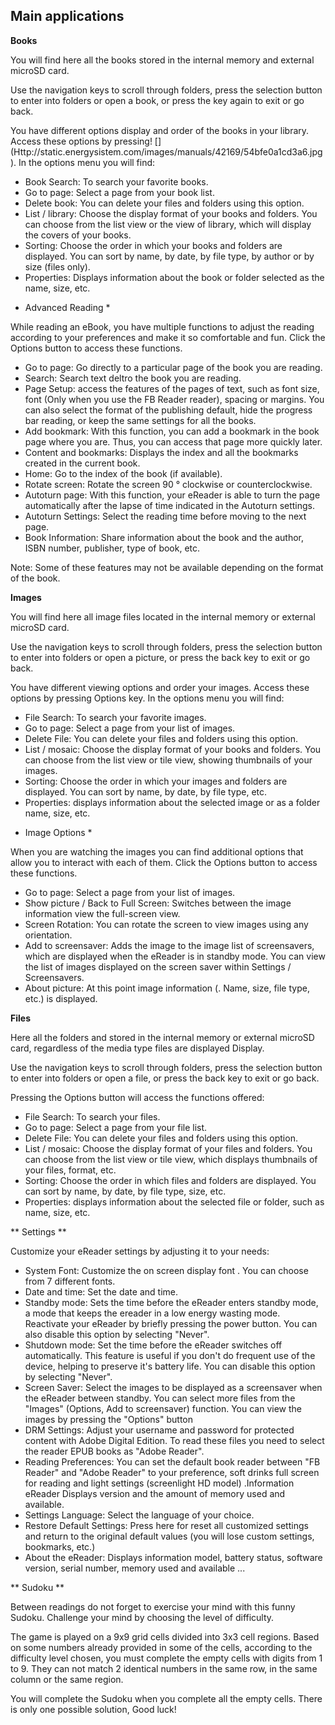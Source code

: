## Main applications

**Books**

You will find here all the books stored in the internal memory and external microSD card.

Use the navigation keys to scroll through folders, press the selection button to enter into folders or open a book, or press the key again to exit or go back.

You have different options display and order of the books in your library. Access these options by pressing! [] (Http://static.energysistem.com/images/manuals/42169/54bfe0a1cd3a6.jpg). In the options menu you will find:

- Book Search: To search your favorite books.
- Go to page: Select a page from your book list.
- Delete book: You can delete your files and folders using this option.
- List / library: Choose the display format of your books and folders. You can choose from the list view or the view of library, which will display the covers of your books.
- Sorting: Choose the order in which your books and folders are displayed. You can sort by name, by date, by file type, by author or by size (files only).
- Properties: Displays information about the book or folder selected as the name, size, etc.

* Advanced Reading *

While reading an eBook, you have multiple functions to adjust the reading according to your preferences and make it so comfortable and fun. Click the Options button to access these functions.

- Go to page: Go directly to a particular page of the book you are reading.
- Search: Search text deltro the book you are reading.
- Page Setup: access the features of the pages of text, such as font size, font (Only when you use the FB Reader reader), spacing or margins. You can also select the format of the publishing default, hide the progress bar reading, or keep the same settings for all the books.
- Add bookmark: With this function, you can add a bookmark in the book page where you are. Thus, you can access that page more quickly later.
- Content and bookmarks: Displays the index and all the bookmarks created in the current book.
- Home: Go to the index of the book (if available).
- Rotate screen: Rotate the screen 90 ° clockwise or counterclockwise.
- Autoturn page: With this function, your eReader is able to turn the page automatically after the lapse of time indicated in the Autoturn settings.
- Autoturn Settings: Select the reading time before moving to the next page.
- Book Information: Share information about the book and the author, ISBN number, publisher, type of book, etc.

Note: Some of these features may not be available depending on the format of the book.

**Images**

You will find here all image files located in the internal memory or external microSD card.

Use the navigation keys to scroll through folders, press the selection button to enter into folders or open a picture, or press the back key to exit or go back.

You have different viewing options and order your images. Access these options by pressing Options key. In the options menu you will find:

- File Search: To search your favorite images.
- Go to page: Select a page from your list of images.
- Delete File: You can delete your files and folders using this option.
- List / mosaic: Choose the display format of your books and folders. You can choose from the list view or tile view, showing thumbnails of your images.
- Sorting: Choose the order in which your images and folders are displayed. You can sort by name, by date, by file type, etc.
- Properties: displays information about the selected image or as a folder name, size, etc.

* Image Options *

When you are watching the images you can find additional options that allow you to interact with each of them. Click the Options button to access these functions.

* Go to page: Select a page from your list of images.
* Show picture / Back to Full Screen: Switches between the image information view the full-screen view.
* Screen Rotation: You can rotate the screen to view images using any orientation.
* Add to screensaver: Adds the image to the image list of screensavers, which are displayed when the eReader is in standby mode. You can view the list of images displayed on the screen saver within Settings / Screensavers.
* About picture: At this point image information (. Name, size, file type, etc.) is displayed.

**Files**

Here all the folders and stored in the internal memory or external microSD card, regardless of the media type files are displayed Display.

Use the navigation keys to scroll through folders, press the selection button to enter into folders or open a file, or press the back key to exit or go back.

Pressing the Options button will access the functions offered:

- File Search: To search your files.
- Go to page: Select a page from your file list.
- Delete File: You can delete your files and folders using this option.
- List / mosaic: Choose the display format of your files and folders. You can choose from the list view or tile view, which displays thumbnails of your files, format, etc.
- Sorting: Choose the order in which files and folders are displayed. You can sort by name, by date, by file type, size, etc.
- Properties: displays information about the selected file or folder, such as name, size, etc.

** Settings **

Customize your eReader settings by adjusting it to your needs:

* System Font: Customize the on screen display font . You can choose from 7 different fonts.
* Date and time: Set the date and time.
* Standby mode: Sets the time before the eReader enters standby mode, a mode that keeps the ereader in a low energy wasting mode. Reactivate your eReader by briefly pressing the power button. You can also disable this option by selecting "Never".
* Shutdown mode: Set the time before the eReader switches off automatically. This feature is useful if you don't do frequent use of the device, helping to preserve it's battery life. You can disable this option by selecting "Never".
* Screen Saver: Select the images to be displayed as a screensaver when the eReader between standby. You can select more files from the "Images" (Options, Add to screensaver) function. You can view the images by pressing the "Options" button
* DRM Settings: Adjust your username and password for protected content with Adobe Digital Edition. To read these files you need to select the reader EPUB books as "Adobe Reader".
* Reading Preferences: You can set the default book reader between "FB Reader" and "Adobe Reader" to your preference, soft drinks full screen for reading and light settings (screenlight HD model) .Information eReader Displays version and the amount of memory used and available.
* Settings Language: Select the language of your choice.
* Restore Default Settings: Press here for reset all customized settings and return to the original default values (you will lose custom settings, bookmarks, etc.)
* About the eReader: Displays information model, battery status, software version, serial number, memory used and available ...


** Sudoku **

Between readings do not forget to exercise your mind with this funny Sudoku. Challenge your mind by choosing the level of difficulty.

The game is played on a 9x9 grid cells divided into 3x3 cell regions. Based on some numbers already provided in some of the cells, according to the difficulty level chosen, you must complete the empty cells with digits from 1 to 9. They can not match 2 identical numbers in the same row, in the same column or the same region.

You will complete the Sudoku when you complete all the empty cells. There is only one possible solution, Good luck!

